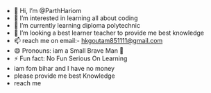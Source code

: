 - 👋 Hi, I’m @ParthHariom
- 👀 I’m interested in learning all about coding 
- 🌱 I’m currently learning diploma polytechnic 
- 💞️ I’m looking a best learner teacher to provide me best knowledge 
- 📫 reach me on email:- hkgoutam851111@gmail.com
- 😄 Pronouns: iam  a Small Brave Man 👨 
- ⚡ Fun fact: No Fun Serious On Learning
- iam fom bihar and I have no money 
- please provide me best Knowledge
- reach me 
<!---
ParthHariom/ParthHariom is a ✨ special ✨ repository because its `README.md` (this file) appears on your GitHub profile.
You can click the Preview link to take a look at your changes.
--->
